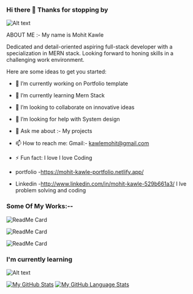 ### Hi there 👋 Thanks for stopping by

![Alt text](https://cdn3.iconfinder.com/data/icons/roles-computer-it/128/programmer-2-512.png)

ABOUT ME :-
My name is Mohit Kawle

Dedicated and detail-oriented aspiring full-stack developer with a specialization in MERN stack. Looking forward to honing skills in a challenging work environment.



<!-- **MohitKawle/MohitKawle** is a ✨ _special_ ✨ repository because its `README.md` (this file) appears on your GitHub profile. -->

Here are some ideas to get you started:

- 🔭 I’m currently working on Portfolio template
- 🌱 I’m currently learning Mern Stack
- 👯 I’m looking to collaborate on innovative ideas
- 🤔 I’m looking for help with System design
- 💬 Ask me about :- My projects 
- 📫 How to reach me: Gmail:- kawlemohit@gmail.com 
- ⚡ Fun fact: I love I love Coding

- portfolio -https://mohit-kawle-portfolio.netlify.app/
- Linkedin -http://www.linkedin.com/in/mohit-kawle-529b661a3/
 I lve problem solving and coding  


### Some Of My Works:--


![ReadMe Card](https://github-readme-stats.vercel.app/api/pin/?username=MohitKawle&repo=Orbitz)

![ReadMe Card](https://github-readme-stats.vercel.app/api/pin/?username=MohitKawle&repo=mamaEarthClone)

![ReadMe Card](https://github-readme-stats.vercel.app/api/pin/?username=MohitKawle&repo=react-app-dotandkey)



###        I'm currently learning

![Alt text](https://encrypted-tbn0.gstatic.com/images?q=tbn:ANd9GcSmwmS1EfFPxmFmDn3EHoaeGHQc_XJrNsAMAw&usqp=CAU)

[![My GitHub Stats](https://github-readme-stats.vercel.app/api/?username=MohitKawle&count_private=true&theme=tokyonight&showicons=true)]()
[![My GitHub Language Stats](https://github-readme-stats.vercel.app/api/top-langs/?username=MohitKawle&langs_count=5&theme=tokyonight)]()



